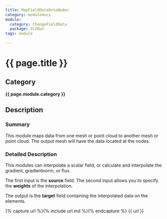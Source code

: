 ```yaml
---
title: MapFieldDataOntoNodes
category: moduledocs
module:
  category: ChangeFieldData
  package: SCIRun
tags: module

---
```


# {{ page.title }}

## Category

**{{ page.module.category }}**

## Description

### Summary

This module maps data from one mesh or point cloud to another mesh or point cloud. The output mesh will have the data located at the nodes.

### Detailed Description

This modules can interpolate a scalar field, or calculate and interpolate the gradient, gradientnorm, or flux.

The first input is the **source** field. The second input allows you to specify the **weights** of the interpolation. 

The output is the **target** field containing the interpolated data on the elements.

{% capture url %}{% include url.md %}{% endcapture %}
{{ url }}
